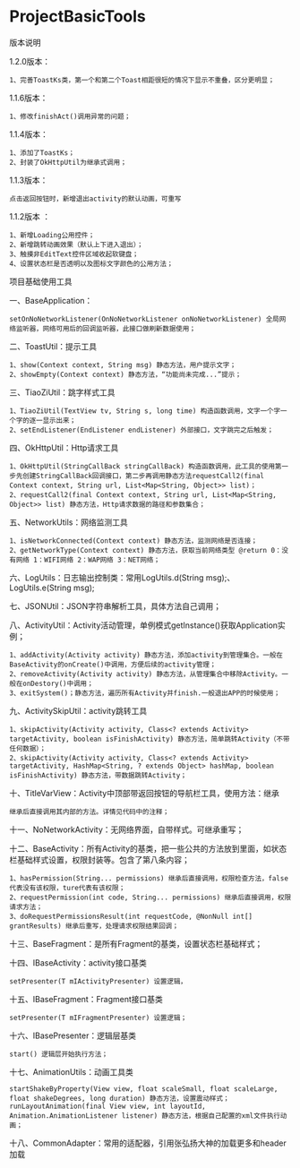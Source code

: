 # ProjectBasicTools

版本说明

1.2.0版本：
	
	1、完善ToastKs类，第一个和第二个Toast相距很短的情况下显示不重叠，区分更明显；

1.1.6版本：

	1、修改finishAct()调用异常的问题；

1.1.4版本：

	1、添加了ToastKs；
	2、封装了OkHttpUtil为继承式调用；

1.1.3版本：

	点击返回按钮时，新增退出activity的默认动画，可重写

1.1.2版本 ：

	1、新增Loading公用控件；
	2、新增跳转动画效果（默认上下进入退出）；
	3、触摸非EditText控件区域收起软键盘；
	4、设置状态栏是否透明以及图标文字颜色的公用方法；

项目基础使用工具

一、BaseApplication：

 	setOnNoNetworkListener(OnNoNetworkListener onNoNetworkListener) 全局网络监听器，网络可用后的回调监听器，此接口做刷新数据使用；

二、ToastUtil：提示工具

	1、show(Context context, String msg) 静态方法，用户提示文字；
	2、showEmpty(Context context) 静态方法，“功能尚未完成...”提示；
	
三、TiaoZiUtil：跳字样式工具

	1、TiaoZiUtil(TextView tv, String s, long time) 构造函数调用，文字一个字一个字的逐一显示出来；
	2、setEndListener(EndListener endListener) 外部接口，文字跳完之后触发；
	
四、OkHttpUtil：Http请求工具

	1、OkHttpUtil(StringCallBack stringCallBack) 构造函数调用，此工具的使用第一步先创建StringCallBack回调接口，第二步再调用静态方法requestCall2(final Context context, String url, List<Map<String, Object>> list)；
	2、requestCall2(final Context context, String url, List<Map<String, Object>> list) 静态方法，Http请求数据的路径和参数集合；
	
五、NetworkUtils：网络监测工具

	1、isNetworkConnected(Context context) 静态方法，监测网络是否连接；
	2、getNetworkType(Context context) 静态方法，获取当前网络类型 @return 0：没有网络 1：WIFI网络 2：WAP网络 3：NET网络；

六、LogUtils：日志输出控制类：常用LogUtils.d(String msg);、LogUtils.e(String msg);
	
七、JSONUtil：JSON字符串解析工具，具体方法自己调用；
	
八、ActivityUtil：Activity活动管理，单例模式getInstance()获取Application实例；

	1、addActivity(Activity activity) 静态方法，添加activity到管理集合。一般在BaseActivity的onCreate()中调用，方便后续的activity管理；
	2、removeActivity(Activity activity) 静态方法，从管理集合中移除Activity。一般在onDestory()中调用；
	3、exitSystem()；静态方法，遍历所有Activity并finish.一般退出APP的时候使用；

九、ActivitySkipUtil：activity跳转工具

	1、skipActivity(Activity activity, Class<? extends Activity> targetActivity, boolean isFinishActivity) 静态方法，简单跳转Activity（不带任何数据）；
	2、skipActivity(Activity activity, Class<? extends Activity> targetActivity, HashMap<String, ? extends Object> hashMap, boolean isFinishActivity) 静态方法，带数据跳转Activity；
	
十、TitleVarView：Activity中顶部带返回按钮的导航栏工具，使用方法：继承

	继承后直接调用其内部的方法。详情见代码中的注释；
	
十一、NoNetworkActivity：无网络界面，自带样式。可继承重写；

十二、BaseActivity：所有Activity的基类，把一些公共的方法放到里面，如状态栏基础样式设置，权限封装等。包含了第八条内容；

	1、hasPermission(String... permissions) 继承后直接调用，权限检查方法，false代表没有该权限，ture代表有该权限；
	2、requestPermission(int code, String... permissions) 继承后直接调用，权限请求方法；
	3、doRequestPermissionsResult(int requestCode, @NonNull int[] grantResults) 继承后重写，处理请求权限结果回调；
	
十三、BaseFragment：是所有Fragment的基类，设置状态栏基础样式；

十四、IBaseActivity：activity接口基类

	setPresenter(T mIActivityPresenter) 设置逻辑，

十五、IBaseFragment：Fragment接口基类

	setPresenter(T mIFragmentPresenter) 设置逻辑；
	
十六、IBasePresenter：逻辑层基类

	start() 逻辑层开始执行方法；

十七、AnimationUtils：动画工具类

    startShakeByProperty(View view, float scaleSmall, float scaleLarge, float shakeDegrees, long duration) 静态方法，设置震动样式；
    runLayoutAnimation(final View view, int layoutId, Animation.AnimationListener listener) 静态方法，根据自己配置的xml文件执行动画；
    
十八、CommonAdapter：常用的适配器，引用张弘扬大神的加载更多和header加载

	
	

	
